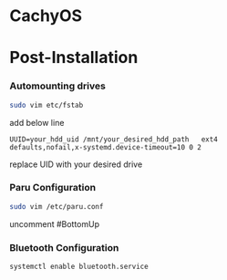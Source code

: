 # CachyOS

# Post-Installation

### Automounting drives
```bash
sudo vim etc/fstab
```
add below line
```
UUID=your_hdd_uid /mnt/your_desired_hdd_path   ext4    defaults,nofail,x-systemd.device-timeout=10 0 2
```
replace UID with your desired drive

### Paru Configuration
```bash
sudo vim /etc/paru.conf
```
uncomment #BottomUp

### Bluetooth Configuration
```bash
systemctl enable bluetooth.service
```

